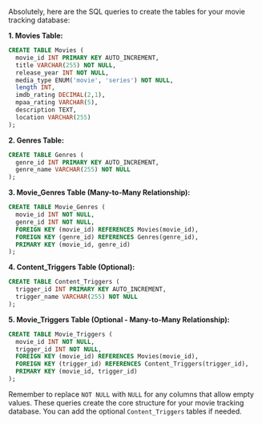 Absolutely, here are the SQL queries to create the tables for your movie tracking database:

**1. Movies Table:**

```sql
CREATE TABLE Movies (
  movie_id INT PRIMARY KEY AUTO_INCREMENT,
  title VARCHAR(255) NOT NULL,
  release_year INT NOT NULL,
  media_type ENUM('movie', 'series') NOT NULL,
  length INT,
  imdb_rating DECIMAL(2,1),
  mpaa_rating VARCHAR(5),
  description TEXT,
  location VARCHAR(255)
);
```

**2. Genres Table:**

```sql
CREATE TABLE Genres (
  genre_id INT PRIMARY KEY AUTO_INCREMENT,
  genre_name VARCHAR(255) NOT NULL
);
```

**3. Movie_Genres Table (Many-to-Many Relationship):**

```sql
CREATE TABLE Movie_Genres (
  movie_id INT NOT NULL,
  genre_id INT NOT NULL,
  FOREIGN KEY (movie_id) REFERENCES Movies(movie_id),
  FOREIGN KEY (genre_id) REFERENCES Genres(genre_id),
  PRIMARY KEY (movie_id, genre_id)
);
```

**4. Content_Triggers Table (Optional):**

```sql
CREATE TABLE Content_Triggers (
  trigger_id INT PRIMARY KEY AUTO_INCREMENT,
  trigger_name VARCHAR(255) NOT NULL
);
```

**5. Movie_Triggers Table (Optional - Many-to-Many Relationship):**

```sql
CREATE TABLE Movie_Triggers (
  movie_id INT NOT NULL,
  trigger_id INT NOT NULL,
  FOREIGN KEY (movie_id) REFERENCES Movies(movie_id),
  FOREIGN KEY (trigger_id) REFERENCES Content_Triggers(trigger_id),
  PRIMARY KEY (movie_id, trigger_id)
);
```

Remember to replace `NOT NULL` with `NULL` for any columns that allow empty values. These queries create the core structure for your movie tracking database. You can add the optional `Content_Triggers` tables if needed.
